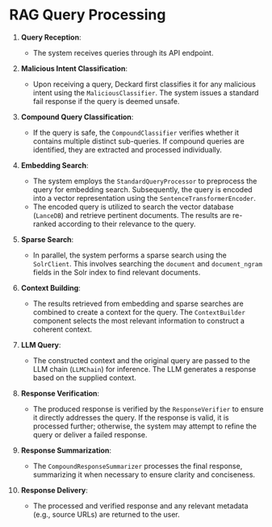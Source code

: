# RAG Query Processing

1. **Query Reception**:
   - The system receives queries through its API endpoint.

2. **Malicious Intent Classification**:
   - Upon receiving a query, Deckard first classifies it for any malicious intent using the `MaliciousClassifier`. The system issues a standard fail response if the query is deemed unsafe.

3. **Compound Query Classification**:
   - If the query is safe, the `CompoundClassifier` verifies whether it contains multiple distinct sub-queries. If compound queries are identified, they are extracted and processed individually.

4. **Embedding Search**:
   - The system employs the `StandardQueryProcessor` to preprocess the query for embedding search. Subsequently, the query is encoded into a vector representation using the `SentenceTransformerEncoder`.
   - The encoded query is utilized to search the vector database (`LanceDB`) and retrieve pertinent documents. The results are re-ranked according to their relevance to the query.

5. **Sparse Search**:
   - In parallel, the system performs a sparse search using the `SolrClient`. This involves searching the `document` and `document_ngram` fields in the Solr index to find relevant documents.

6. **Context Building**:
   - The results retrieved from embedding and sparse searches are combined to create a context for the query. The `ContextBuilder` component selects the most relevant information to construct a coherent context.

7. **LLM Query**:
   - The constructed context and the original query are passed to the LLM chain (`LLMChain`) for inference. The LLM generates a response based on the supplied context.

8. **Response Verification**:
   - The produced response is verified by the `ResponseVerifier` to ensure it directly addresses the query. If the response is valid, it is processed further; otherwise, the system may attempt to refine the query or deliver a failed response.

9. **Response Summarization**:
   - The `CompoundResponseSummarizer` processes the final response, summarizing it when necessary to ensure clarity and conciseness.

10. **Response Delivery**:
    - The processed and verified response and any relevant metadata (e.g., source URLs) are returned to the user.
